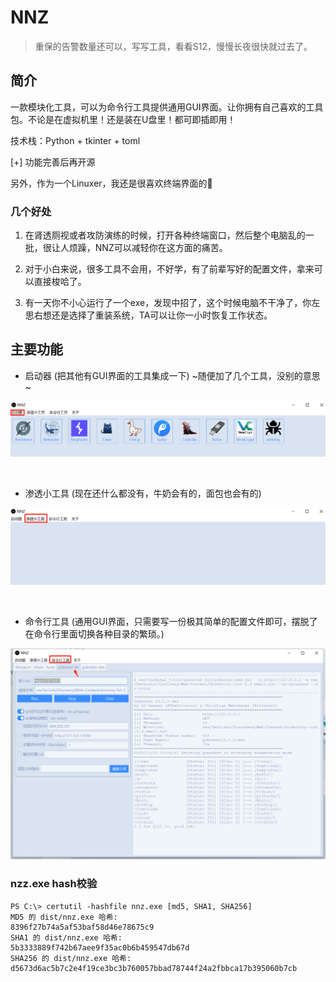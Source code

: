 # NNZ

> 重保的告警数量还可以，写写工具，看看S12，慢慢长夜很快就过去了。

## 简介

一款模块化工具，可以为命令行工具提供通用GUI界面。让你拥有自己喜欢的工具包。不论是在虚拟机里！还是装在U盘里！都可即插即用！

技术栈：Python + tkinter + toml

[+] 功能完善后再开源

另外，作为一个Linuxer，我还是很喜欢终端界面的🤭

### 几个好处

1. 在肾透厕视或者攻防演练的时候，打开各种终端窗口，然后整个电脑乱的一批，很让人烦躁，NNZ可以减轻你在这方面的痛苦。

2. 对于小白来说，很多工具不会用，不好学，有了前辈写好的配置文件，拿来可以直接梭哈了。

3. 有一天你不小心运行了一个exe，发现中招了，这个时候电脑不干净了，你左思右想还是选择了重装系统，TA可以让你一小时恢复工作状态。

## 主要功能

* 启动器 (把其他有GUI界面的工具集成一下) ~随便加了几个工具，没别的意思~

![image](assets/image-20221022020506-xs0o2m5.png)

​

* 渗透小工具 (现在还什么都没有，牛奶会有的，面包也会有的)

![image](assets/image-20221022020601-vhqqmcd.png)

​

* 命令行工具 (通用GUI界面，只需要写一份极其简单的配置文件即可，摆脱了在命令行里面切换各种目录的繁琐。)

![image](assets/image-20221022020711-h6vc09a.png)​

### nzz.exe hash校验

```
PS C:\> certutil -hashfile nnz.exe [md5, SHA1, SHA256]
MD5 的 dist/nnz.exe 哈希:
8396f27b74a5af53baf58d46e78675c9
SHA1 的 dist/nnz.exe 哈希:
5b3333889f742b67aee9f35ac0b6b459547db67d
SHA256 的 dist/nnz.exe 哈希:
d5673d6ac5b7c2e4f19ce3bc3b760057bbad78744f24a2fbbca17b395060b7cb
```
